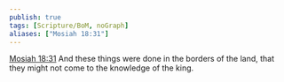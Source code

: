 ```yaml
---
publish: true
tags: [Scripture/BoM, noGraph]
aliases: ["Mosiah 18:31"]
---
```

[Mosiah 18:31](https://churchofjesuschrist.org/study/scriptures/bofm/mosiah/18?lang=eng&id=p31#p31) And these things were done in the borders of the land, that they might not come to the knowledge of the king.
